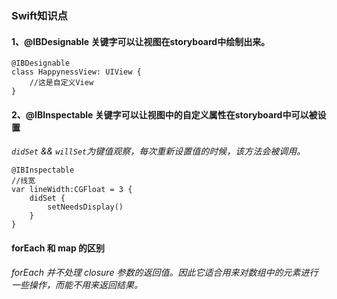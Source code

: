 ### Swift知识点

#### 1、@IBDesignable 关键字可以让视图在storyboard中绘制出来。

```objc
@IBDesignable  
class HappynessView: UIView {
    //这是自定义View
}
```

#### 2、@IBInspectable  关键字可以让视图中的自定义属性在storyboard中可以被设置

*`didSet` && `willSet`为键值观察，每次重新设置值的时候，该方法会被调用。*

```objc
@IBInspectable
//线宽
var lineWidth:CGFloat = 3 {
    didSet {
        setNeedsDisplay()
    }
}
```

#### forEach 和 map 的区别

*forEach 并不处理 closure 参数的返回值。因此它适合用来对数组中的元素进行一些操作，而能不用来返回结果。*